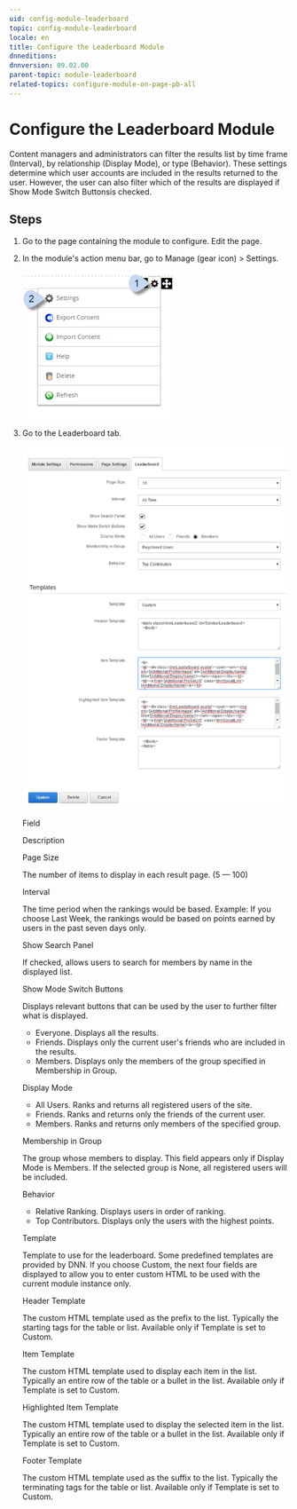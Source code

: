 ```yaml
---
uid: config-module-leaderboard
topic: config-module-leaderboard
locale: en
title: Configure the Leaderboard Module
dnneditions: 
dnnversion: 09.02.00
parent-topic: module-leaderboard
related-topics: configure-module-on-page-pb-all
---
```


# Configure the Leaderboard Module

Content managers and administrators can filter the results list by time frame (Interval), by relationship (Display Mode), or type (Behavior). These settings determine which user accounts are included in the results returned to the user. However, the user can also filter which of the results are displayed if Show Mode Switch Buttonsis checked.

## Steps

1.  Go to the page containing the module to configure. Edit the page.
2.  In the module's action menu bar, go to Manage (gear icon) \> Settings.
    
      
    
    ![Manage action menu > Settings](/images/scr-actionmenu-manage-settings.png)
    
      
    
3.  Go to the Leaderboard tab.
    
      
    
    ![Module Settings — Leaderboard](/images/scr-modulesettings-Leaderboard.png)
    
      
    
    Field
    
    Description
    
    Page Size
    
    The number of items to display in each result page. (5 — 100)
    
    Interval
    
    The time period when the rankings would be based. Example: If you choose Last Week, the rankings would be based on points earned by users in the past seven days only.
    
    Show Search Panel
    
    If checked, allows users to search for members by name in the displayed list.
    
    Show Mode Switch Buttons
    
    Displays relevant buttons that can be used by the user to further filter what is displayed.
    
    *   Everyone. Displays all the results.
    *   Friends. Displays only the current user's friends who are included in the results.
    *   Members. Displays only the members of the group specified in Membership in Group.
    
    Display Mode
    
    *   All Users. Ranks and returns all registered users of the site.
    *   Friends. Ranks and returns only the friends of the current user.
    *   Members. Ranks and returns only members of the specified group.
    
    Membership in Group
    
    The group whose members to display. This field appears only if Display Mode is Members. If the selected group is None, all registered users will be included.
    
    Behavior
    
    *   Relative Ranking. Displays users in order of ranking.
    *   Top Contributors. Displays only the users with the highest points.
    
    Template
    
    Template to use for the leaderboard. Some predefined templates are provided by DNN. If you choose Custom, the next four fields are displayed to allow you to enter custom HTML to be used with the current module instance only.
    
    Header Template
    
    The custom HTML template used as the prefix to the list. Typically the starting tags for the table or list. Available only if Template is set to Custom.
    
    Item Template
    
    The custom HTML template used to display each item in the list. Typically an entire row of the table or a bullet in the list. Available only if Template is set to Custom.
    
    Highlighted Item Template
    
    The custom HTML template used to display the selected item in the list. Typically an entire row of the table or a bullet in the list. Available only if Template is set to Custom.
    
    Footer Template
    
    The custom HTML template used as the suffix to the list. Typically the terminating tags for the table or list. Available only if Template is set to Custom.